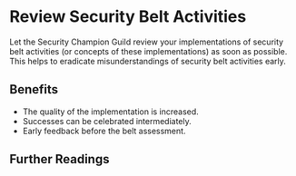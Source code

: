 # Review Security Belt Activities

Let the Security Champion Guild review your implementations of security belt activities (or concepts of these implementations) as soon as possible. This helps to eradicate misunderstandings of security belt activities early.

## Benefits

- The quality of the implementation is increased.
- Successes can be celebrated intermediately.
- Early feedback before the belt assessment.

## Further Readings
